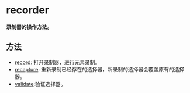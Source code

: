 # recorder 

**录制器的操作方法。**  

## 方法
- [record](./python/recorder/record.md): 打开录制器，进行元素录制。
- [recapture](./python/recorder/recapture.md): 重新录制已经存在的选择器，新录制的选择器会覆盖原有的选择器。
- [validate](./python/recorder/validate.md):验证选择器。
